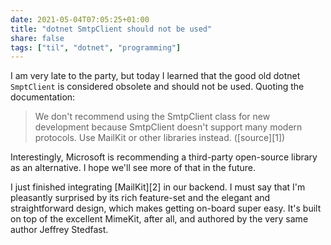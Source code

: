 ```yaml
---
date: 2021-05-04T07:05:25+01:00
title: "dotnet SmtpClient should not be used"
share: false
tags: ["til", "dotnet", "programming"]
---
```

I am very late to the party, but today I learned that the good old dotnet
`SmptClient` is considered obsolete and should not be used. Quoting the
documentation:

> We don't recommend using the SmtpClient class for new development because
> SmtpClient doesn't support many modern protocols. Use MailKit or other
> libraries instead. ([source][1]) 

Interestingly, Microsoft is recommending a third-party open-source library as an
alternative. I hope we'll see more of that in the future. 

I just finished integrating [MailKit][2] in our backend. I must say that I'm
pleasantly surprised by its rich feature-set and the elegant and
straightforward design, which makes getting on-board super easy. It's built on
top of the excellent MimeKit, after all, and authored by the very same author
Jeffrey Stedfast.

